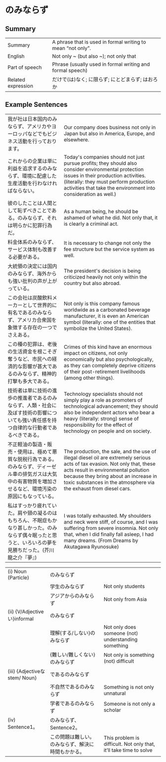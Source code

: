 # のみならず

## Summary

<table><tr>   <td>Summary</td>   <td>A phrase that is used in formal writing to mean “not only”.</td></tr><tr>   <td>English</td>   <td>Not only ~ (but also ~); not only that</td></tr><tr>   <td>Part of speech</td>   <td>Phrase (usually used in formal writing and formal speech)</td></tr><tr>   <td>Related expression</td>   <td>だけで(は)なく; に限らず; にとどまらず; はおろか</td></tr></table>

## Example Sentences

<table><tr>   <td>我が社は日本国内のみならず、アメリカやヨーロッパなどでもビジネス活動を行っております。</td>   <td>Our company does business not only in Japan but also in America, Europe, and elsewhere.</td></tr><tr>   <td>これからの企業は単に利益を追求するのみならず、環境に配慮した生産活動を行わなければならない。</td>   <td>Today's companies should not just pursue profits; they should also consider environmental protection issues in their production activities. (literally: they must perform production activities that take the environment into consideration as well.)</td></tr><tr>   <td>彼のしたことは人間として恥ずべきことである。のみならず、それは明らかに犯罪行為だ。</td>   <td>As a human being, he should be ashamed of what he did. Not only that, it is clearly a criminal act.</td></tr><tr>   <td>料金体系のみならず、サービス体制も改善する必要がある。</td>   <td>It is necessary to change not only the fee structure but the service system as well.</td></tr><tr>   <td>大統領の決定には国内のみならず、海外からも強い批判の声が上がっている。</td>   <td>The president's decision is being criticized heavily not only within the country but also abroad.</td></tr><tr>   <td>この会社は炭酸飲料メーカーとして世界的に有名であるのみならず、アメリカ合衆国を象徴する存在の一つでさえある。</td>   <td>Not only is this company famous worldwide as a carbonated beverage manufacturer, it is even an American symbol (literally: one of the entities that symbolize the United States).</td></tr><tr>   <td>この種の犯罪は、老後の生活資金を根こそぎ奪うなど、市民への経済的な影響が甚大であるのみならず、精神的打撃も多大である。</td>   <td>Crimes of this kind have an enormous impact on citizens, not only economically but also psychologically, as they can completely deprive citizens of their post-retirement livelihoods (among other things).</td></tr><tr>   <td>技術者は単に技術の進歩の推進者であるのみならず、人類・社会に及ぼす技術の影響についても強い責任感を持つ自律的な行動者であるべきである。</td>   <td>Technology specialists should not simply play a role as promoters of technological advancement; they should also be independent actors who bear a heavy (literally: strong) sense of responsibility for the effect of technology on people and on society.</td></tr><tr>   <td>不正軽油の製造・販売・使用は、極めて悪質な脱税行為である。のみならず、ディーゼル車の排気ガスは大気中の有害物質を増加させるなど、環境汚染の原因にもなっている。</td>   <td>The production, the sale, and the use of illegal diesel oil are extremely serious acts of tax evasion. Not only that, these acts result in environmental pollution because they bring about an increase in toxic substances in the atmosphere via the exhaust from diesel cars.</td></tr><tr>   <td>私はすっかり疲れていた。肩や頸の凝るのはもちろん、不眠症もかなり甚しかった。のみならず偶々眠ったと思うと、いろいろの夢を見勝ちだった。(芥川龍之介『夢』)</td>   <td>I was totally exhausted. My shoulders and neck were stiff, of course, and I was suffering from severe insomnia. Not only that, when I did finally fall asleep, I had many dreams. (From Dreams by Akutagawa Ryunosuke)</td></tr></table>

<table class="table"><tbody><tr class="tr head"><td class="td"><span class="numbers">(i)</span> <span class="bold">Noun (Particle)</span> </td><td class="td"><span class="concept">のみならず</span></td><td class="td"></td></tr><tr class="tr"><td class="td"></td><td class="td"><span>学生</span><span class="concept">のみならず</span></td><td class="td"><span>Not only students</span></td></tr><tr class="tr"><td class="td"></td><td class="td"><span>アジアから</span><span class="concept">のみならず</span></td><td class="td"><span>Not only from Asia</span></td></tr><tr class="tr head"><td class="td"><span class="numbers">(ii)</span> <span class="bold">{V/Adjectiveい}informal</span></td><td class="td"><span class="concept">のみならず</span></td><td class="td"></td></tr><tr class="tr"><td class="td"></td><td class="td"><span>理解{する/しない}</span><span class="concept">のみならず</span></td><td class="td"><span>Not only does someone (not) understanding something</span></td></tr><tr class="tr"><td class="td"></td><td class="td"><span>{難しい/難しくない}</span><span class="concept">のみならず</span></td><td class="td"><span>Not only is something (not) difficult</span></td></tr><tr class="tr head"><td class="td"><span class="numbers">(iii)</span> <span class="bold">{Adjectiveなstem/ Noun}</span></td><td class="td"><span>である</span><span class="concept">のみならず</span></td><td class="td"></td></tr><tr class="tr"><td class="td"></td><td class="td"><span>不自然である</span><span class="concept">のみならず</span></td><td class="td"><span>Something is not only unnatural</span></td></tr><tr class="tr"><td class="td"></td><td class="td"><span>学者である</span><span class="concept">のみならず</span></td><td class="td"><span>Someone is not only a scholar</span></td></tr><tr class="tr head"><td class="td"><span class="numbers">(iv)</span> <span class="bold">Sentence1。</span></td><td class="td"><span class="concept">のみならず</span><span>、Sentence2。</span></td><td class="td"></td></tr><tr class="tr"><td class="td"></td><td class="td"><span>この問題は難しい。</span><span class="concept">のみならず</span><span>、解決に時間もかかる。</span></td><td class="td"><span>This problem is difficult. Not only that, it’ll take time to solve</span></td></tr></tbody></table>

